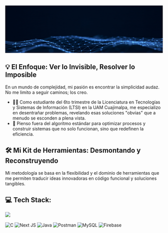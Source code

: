 ![Heder](images/heder.gif)

## 💡 El Enfoque: Ver lo Invisible, Resolver lo Imposible

En un mundo de complejidad, mi pasión es encontrar la simplicidad audaz. No me limito a seguir caminos; los creo. 

- 👨‍🎓 Como estudiante del 6to trimestre de la Licenciatura en Tecnologías y Sistemas de Información (LTSI) en la UAM Cuajimalpa, me especializo en desentrañar problemas, revelando esas soluciones "obvias" que a menudo se esconden a plena vista.
- 🧠 Pienso fuera del algoritmo estándar para optimizar procesos y construir sistemas que no solo funcionan, sino que redefinen la eficiencia.

## 🛠️ Mi Kit de Herramientas: Desmontando y Reconstruyendo

Mi metodología se basa en la flexibilidad y el dominio de herramientas que me permiten traducir ideas innovadoras en código funcional y soluciones tangibles.

## 💻 Tech Stack:
![](https://github-readme-stats.vercel.app/api/top-langs/?username=Finot23&theme=dark&hide_border=false&include_all_commits=false&count_private=false&layout=compact)


![C](https://img.shields.io/badge/c-%2300599C.svg?style=for-the-badge&logo=c&logoColor=white) ![Next JS](https://img.shields.io/badge/Next-black?style=for-the-badge&logo=next.js&logoColor=white) ![Java](https://img.shields.io/badge/java-%23ED8B00.svg?style=for-the-badge&logo=openjdk&logoColor=white) ![Postman](https://img.shields.io/badge/Postman-FF6C37?style=for-the-badge&logo=postman&logoColor=white) ![MySQL](https://img.shields.io/badge/mysql-4479A1.svg?style=for-the-badge&logo=mysql&logoColor=white) ![Firebase](https://img.shields.io/badge/firebase-a08021?style=for-the-badge&logo=firebase&logoColor=ffcd34)

